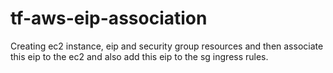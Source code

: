 # tf-aws-eip-association
Creating ec2 instance, eip and security group resources and then associate this eip to the ec2 and also add this eip to the sg ingress rules.
